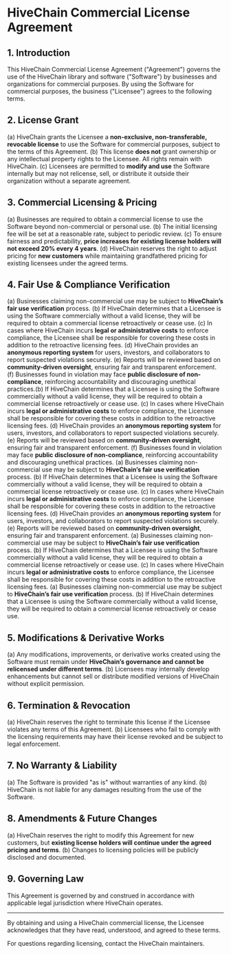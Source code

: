 # HiveChain Commercial License Agreement

## 1. **Introduction**
This HiveChain Commercial License Agreement ("Agreement") governs the use of the HiveChain library and software ("Software") by businesses and organizations for commercial purposes. By using the Software for commercial purposes, the business ("Licensee") agrees to the following terms.

## 2. **License Grant**
(a) HiveChain grants the Licensee a **non-exclusive, non-transferable, revocable license** to use the Software for commercial purposes, subject to the terms of this Agreement.
(b) This license **does not** grant ownership or any intellectual property rights to the Licensee. All rights remain with HiveChain.
(c) Licensees are permitted to **modify and use** the Software internally but may not relicense, sell, or distribute it outside their organization without a separate agreement.

## 3. **Commercial Licensing & Pricing**
(a) Businesses are required to obtain a commercial license to use the Software beyond non-commercial or personal use.
(b) The initial licensing fee will be set at a reasonable rate, subject to periodic review.
(c) To ensure fairness and predictability, **price increases for existing license holders will not exceed 20% every 4 years**.
(d) HiveChain reserves the right to adjust pricing for **new customers** while maintaining grandfathered pricing for existing licensees under the agreed terms.

## 4. **Fair Use & Compliance Verification**
(a) Businesses claiming non-commercial use may be subject to **HiveChain’s fair use verification** process.
(b) If HiveChain determines that a Licensee is using the Software commercially without a valid license, they will be required to obtain a commercial license retroactively or cease use.
(c) In cases where HiveChain incurs **legal or administrative costs** to enforce compliance, the Licensee shall be responsible for covering these costs in addition to the retroactive licensing fees.
(d) HiveChain provides an **anonymous reporting system** for users, investors, and collaborators to report suspected violations securely.
(e) Reports will be reviewed based on **community-driven oversight**, ensuring fair and transparent enforcement.
(f) Businesses found in violation may face **public disclosure of non-compliance**, reinforcing accountability and discouraging unethical practices.(b) If HiveChain determines that a Licensee is using the Software commercially without a valid license, they will be required to obtain a commercial license retroactively or cease use.
(c) In cases where HiveChain incurs **legal or administrative costs** to enforce compliance, the Licensee shall be responsible for covering these costs in addition to the retroactive licensing fees.
(d) HiveChain provides an **anonymous reporting system** for users, investors, and collaborators to report suspected violations securely.
(e) Reports will be reviewed based on **community-driven oversight**, ensuring fair and transparent enforcement.
(f) Businesses found in violation may face **public disclosure of non-compliance**, reinforcing accountability and discouraging unethical practices.
(a) Businesses claiming non-commercial use may be subject to **HiveChain’s fair use verification** process.
(b) If HiveChain determines that a Licensee is using the Software commercially without a valid license, they will be required to obtain a commercial license retroactively or cease use.
(c) In cases where HiveChain incurs **legal or administrative costs** to enforce compliance, the Licensee shall be responsible for covering these costs in addition to the retroactive licensing fees.
(d) HiveChain provides an **anonymous reporting system** for users, investors, and collaborators to report suspected violations securely.
(e) Reports will be reviewed based on **community-driven oversight**, ensuring fair and transparent enforcement.
(a) Businesses claiming non-commercial use may be subject to **HiveChain’s fair use verification** process.
(b) If HiveChain determines that a Licensee is using the Software commercially without a valid license, they will be required to obtain a commercial license retroactively or cease use.
(c) In cases where HiveChain incurs **legal or administrative costs** to enforce compliance, the Licensee shall be responsible for covering these costs in addition to the retroactive licensing fees.
(a) Businesses claiming non-commercial use may be subject to **HiveChain’s fair use verification** process.
(b) If HiveChain determines that a Licensee is using the Software commercially without a valid license, they will be required to obtain a commercial license retroactively or cease use.

## 5. **Modifications & Derivative Works**
(a) Any modifications, improvements, or derivative works created using the Software must remain under **HiveChain’s governance and cannot be relicensed under different terms**.
(b) Licensees may internally develop enhancements but cannot sell or distribute modified versions of HiveChain without explicit permission.

## 6. **Termination & Revocation**
(a) HiveChain reserves the right to terminate this license if the Licensee violates any terms of this Agreement.
(b) Licensees who fail to comply with the licensing requirements may have their license revoked and be subject to legal enforcement.

## 7. **No Warranty & Liability**
(a) The Software is provided "as is" without warranties of any kind.
(b) HiveChain is not liable for any damages resulting from the use of the Software.

## 8. **Amendments & Future Changes**
(a) HiveChain reserves the right to modify this Agreement for new customers, but **existing license holders will continue under the agreed pricing and terms**.
(b) Changes to licensing policies will be publicly disclosed and documented.

## 9. **Governing Law**
This Agreement is governed by and construed in accordance with applicable legal jurisdiction where HiveChain operates.

---

By obtaining and using a HiveChain commercial license, the Licensee acknowledges that they have read, understood, and agreed to these terms.

For questions regarding licensing, contact the HiveChain maintainers.

